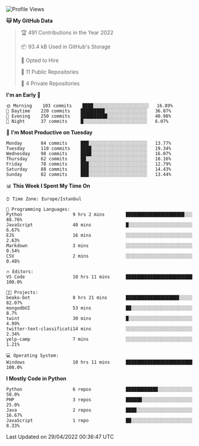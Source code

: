 <!--START_SECTION:waka-->
![Profile Views](http://img.shields.io/badge/Profile%20Views-0-blue)

**🐱 My GitHub Data** 

> 🏆 491 Contributions in the Year 2022
 > 
> 📦 93.4 kB Used in GitHub's Storage 
 > 
> 💼 Opted to Hire
 > 
> 📜 11 Public Repositories 
 > 
> 🔑 4 Private Repositories  
 > 
**I'm an Early 🐤** 

```text
🌞 Morning    103 commits    ████░░░░░░░░░░░░░░░░░░░░░   16.89% 
🌆 Daytime    220 commits    █████████░░░░░░░░░░░░░░░░   36.07% 
🌃 Evening    250 commits    ██████████░░░░░░░░░░░░░░░   40.98% 
🌙 Night      37 commits     █░░░░░░░░░░░░░░░░░░░░░░░░   6.07%

```
📅 **I'm Most Productive on Tuesday** 

```text
Monday       84 commits     ███░░░░░░░░░░░░░░░░░░░░░░   13.77% 
Tuesday      118 commits    ████░░░░░░░░░░░░░░░░░░░░░   19.34% 
Wednesday    98 commits     ████░░░░░░░░░░░░░░░░░░░░░   16.07% 
Thursday     62 commits     ██░░░░░░░░░░░░░░░░░░░░░░░   10.16% 
Friday       78 commits     ███░░░░░░░░░░░░░░░░░░░░░░   12.79% 
Saturday     88 commits     ███░░░░░░░░░░░░░░░░░░░░░░   14.43% 
Sunday       82 commits     ███░░░░░░░░░░░░░░░░░░░░░░   13.44%

```


📊 **This Week I Spent My Time On** 

```text
⌚︎ Time Zone: Europe/Istanbul

💬 Programming Languages: 
Python                   9 hrs 2 mins        ██████████████████████░░░   88.76% 
JavaScript               40 mins             █░░░░░░░░░░░░░░░░░░░░░░░░   6.67% 
EJS                      16 mins             ░░░░░░░░░░░░░░░░░░░░░░░░░   2.63% 
Markdown                 3 mins              ░░░░░░░░░░░░░░░░░░░░░░░░░   0.54% 
CSV                      2 mins              ░░░░░░░░░░░░░░░░░░░░░░░░░   0.48%

🔥 Editors: 
VS Code                  10 hrs 11 mins      █████████████████████████   100.0%

🐱‍💻 Projects: 
beako-bot                8 hrs 21 mins       ████████████████████░░░░░   82.07% 
mongodbUI                53 mins             ██░░░░░░░░░░░░░░░░░░░░░░░   8.7% 
twint                    30 mins             █░░░░░░░░░░░░░░░░░░░░░░░░   4.99% 
twitter-text-classificati14 mins             ░░░░░░░░░░░░░░░░░░░░░░░░░   2.34% 
yelp-camp                7 mins              ░░░░░░░░░░░░░░░░░░░░░░░░░   1.21%

💻 Operating System: 
Windows                  10 hrs 11 mins      █████████████████████████   100.0%

```

**I Mostly Code in Python** 

```text
Python                   6 repos             ████████████░░░░░░░░░░░░░   50.0% 
PHP                      3 repos             ██████░░░░░░░░░░░░░░░░░░░   25.0% 
Java                     2 repos             ████░░░░░░░░░░░░░░░░░░░░░   16.67% 
JavaScript               1 repo              ██░░░░░░░░░░░░░░░░░░░░░░░   8.33%

```



 Last Updated on 29/04/2022 00:36:47 UTC
<!--END_SECTION:waka-->

<!--
**3nws/3nws** is a ✨ _special_ ✨ repository because its `README.md` (this file) appears on your GitHub profile.

Here are some ideas to get you started:

- 🔭 I’m currently working on ...
- 🌱 I’m currently learning ...
- 👯 I’m looking to collaborate on ...
- 🤔 I’m looking for help with ...
- 💬 Ask me about ...
- 📫 How to reach me: ...
- 😄 Pronouns: ...
- ⚡ Fun fact: ...
-->
